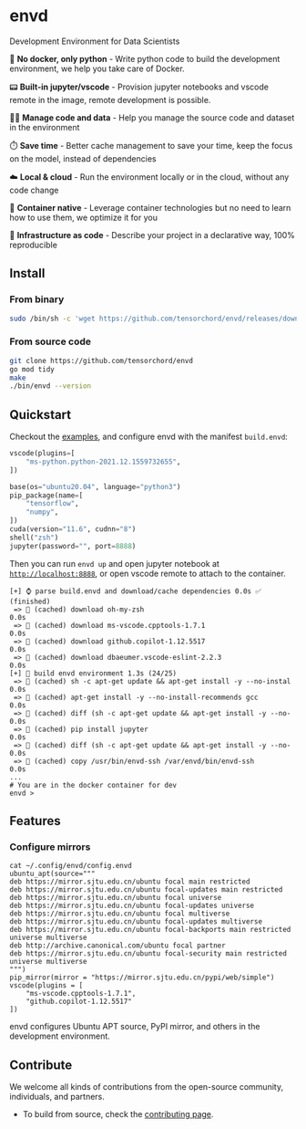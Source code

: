# envd

Development Environment for Data Scientists

:snake:  **No docker, only python** - Write python code to build the development environment, we help you take care of Docker.

:pager: **Built-in jupyter/vscode** - Provision jupyter notebooks and vscode remote in the image, remote development is possible.

:man_technologist: **Manage code and data** - Help you manage the source code and dataset in the environment

:stopwatch: **Save time** - Better cache management to save your time, keep the focus on the model, instead of dependencies

☁️ **Local & cloud** - Run the environment locally or in the cloud, without any code change

:whale: **Container native** - Leverage container technologies but no need to learn how to use them, we optimize it for you

🤟  **Infrastructure as code** - Describe your project in a declarative way, 100% reproducible

## Install

### From binary

```bash
sudo /bin/sh -c 'wget https://github.com/tensorchord/envd/releases/download/0.0.1-alpha.3/envd_0.0.1-alpha.3_Linux_x86_64 -O /usr/local/bin/envd && chmod +x /usr/local/bin/envd && /usr/local/bin/envd bootstrap'
```

### From source code

```bash
git clone https://github.com/tensorchord/envd
go mod tidy
make
./bin/envd --version
```

## Quickstart

Checkout the [examples](./examples/mnist), and configure envd with the manifest `build.envd`:

```python
vscode(plugins=[
    "ms-python.python-2021.12.1559732655",
])

base(os="ubuntu20.04", language="python3")
pip_package(name=[
    "tensorflow",
    "numpy",
])
cuda(version="11.6", cudnn="8")
shell("zsh")
jupyter(password="", port=8888)
```

Then you can run `envd up` and open jupyter notebook at [`http://localhost:8888`](http://localhost:8888), or open vscode remote to attach to the container.

```
[+] ⌚ parse build.envd and download/cache dependencies 0.0s ✅ (finished)     
 => 💽 (cached) download oh-my-zsh                                          0.0s                                                                              
 => 💽 (cached) download ms-vscode.cpptools-1.7.1                           0.0s                                                                              
 => 💽 (cached) download github.copilot-1.12.5517                           0.0s                                                                              
 => 💽 (cached) download dbaeumer.vscode-eslint-2.2.3                       0.0s                                                                              
[+] 🐋 build envd environment 1.3s (24/25)                                     
 => 💽 (cached) sh -c apt-get update && apt-get install -y --no-instal     0.0s
 => 💽 (cached) apt-get install -y --no-install-recommends gcc             0.0s
 => 💽 (cached) diff (sh -c apt-get update && apt-get install -y --no-     0.0s
 => 💽 (cached) pip install jupyter                                        0.0s
 => 💽 (cached) diff (sh -c apt-get update && apt-get install -y --no-     0.0s
 => 💽 (cached) copy /usr/bin/envd-ssh /var/envd/bin/envd-ssh              0.0s
...
# You are in the docker container for dev
envd > 
```

## Features

### Configure mirrors

```
cat ~/.config/envd/config.envd
ubuntu_apt(source="""
deb https://mirror.sjtu.edu.cn/ubuntu focal main restricted
deb https://mirror.sjtu.edu.cn/ubuntu focal-updates main restricted
deb https://mirror.sjtu.edu.cn/ubuntu focal universe
deb https://mirror.sjtu.edu.cn/ubuntu focal-updates universe
deb https://mirror.sjtu.edu.cn/ubuntu focal multiverse
deb https://mirror.sjtu.edu.cn/ubuntu focal-updates multiverse
deb https://mirror.sjtu.edu.cn/ubuntu focal-backports main restricted universe multiverse
deb http://archive.canonical.com/ubuntu focal partner
deb https://mirror.sjtu.edu.cn/ubuntu focal-security main restricted universe multiverse
""")
pip_mirror(mirror = "https://mirror.sjtu.edu.cn/pypi/web/simple")
vscode(plugins = [
    "ms-vscode.cpptools-1.7.1",
    "github.copilot-1.12.5517"
])
```

envd configures Ubuntu APT source, PyPI mirror, and others in the development environment.

## Contribute

We welcome all kinds of contributions from the open-source community, individuals, and partners.

- To build from source, check the [contributing page](./CONTRIBUTING.md).
